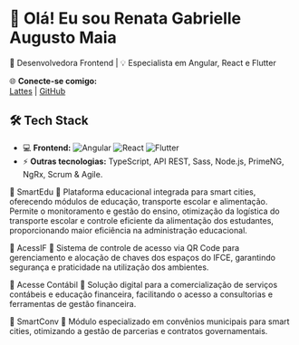 # 👋 Olá! Eu sou Renata Gabrielle Augusto Maia  
🚀 Desenvolvedora Frontend | 💡 Especialista em Angular, React e Flutter  

🌐 **Conecte-se comigo:**  
[Lattes](http://lattes.cnpq.br/3463643506770044) | [GitHub](https://github.com/RenataIART)  

## 🛠️ **Tech Stack**
- 💻 **Frontend:** ![Angular](https://img.shields.io/badge/-Angular-red?style=flat-square&logo=angular) ![React](https://img.shields.io/badge/-React-blue?style=flat-square&logo=react) ![Flutter](https://img.shields.io/badge/-Flutter-blue?style=flat-square&logo=flutter)
- ⚡ **Outras tecnologias:** TypeScript, API REST, Sass, Node.js, PrimeNG, NgRx, Scrum & Agile.

🔹 SmartEdu
📌 Plataforma educacional integrada para smart cities, oferecendo módulos de educação, transporte escolar e alimentação. Permite o monitoramento e gestão do ensino, otimização da logística do transporte escolar e controle eficiente da alimentação dos estudantes, proporcionando maior eficiência na administração educacional.

🔹 AcessIF
📌 Sistema de controle de acesso via QR Code para gerenciamento e alocação de chaves dos espaços do IFCE, garantindo segurança e praticidade na utilização dos ambientes.

🔹 Acesse Contábil
📌 Solução digital para a comercialização de serviços contábeis e educação financeira, facilitando o acesso a consultorias e ferramentas de gestão financeira.

🔹 SmartConv
📌 Módulo especializado em convênios municipais para smart cities, otimizando a gestão de parcerias e contratos governamentais.

